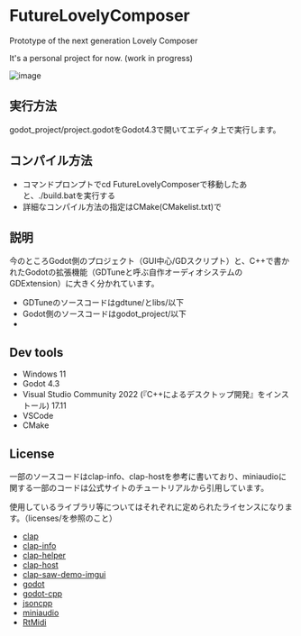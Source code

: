 # FutureLovelyComposer
 Prototype of the next generation Lovely Composer

It's a personal project for now. (work in progress)

![image](https://github.com/user-attachments/assets/d1613e6e-4de5-4771-b939-87570e299c42)

## 実行方法
godot_project/project.godotをGodot4.3で開いてエディタ上で実行します。

## コンパイル方法
* コマンドプロンプトでcd FutureLovelyComposerで移動したあと、./build.batを実行する
* 詳細なコンパイル方法の指定はCMake(CMakelist.txt)で

## 説明
今のところGodot側のプロジェクト（GUI中心/GDスクリプト）と、C++で書かれたGodotの拡張機能（GDTuneと呼ぶ自作オーディオシステムのGDExtension）に大きく分かれています。
* GDTuneのソースコードはgdtune/とlibs/以下
* Godot側のソースコードはgodot_project/以下
* 
## Dev tools
* Windows 11 
* Godot 4.3
* Visual Studio Community 2022 (『C++によるデスクトップ開発』をインストール) 17.11
* VSCode
* CMake

## License
一部のソースコードはclap-info、clap-hostを参考に書いており、miniaudioに関する一部のコードは公式サイトのチュートリアルから引用しています。

使用しているライブラリ等についてはそれぞれに定められたライセンスになります。（licenses/を参照のこと）
* [clap](https://github.com/free-audio/clap)
* [clap-info](https://github.com/free-audio/clap-info)
* [clap-helper](https://github.com/free-audio/clap-helpers)
* [clap-host](https://github.com/free-audio/clap-host)
* [clap-saw-demo-imgui](https://github.com/free-audio/clap-saw-demo-imgui)
* [godot](https://github.com/godotengine/godot)
* [godot-cpp](https://github.com/godotengine/godot-cpp) 
* [jsoncpp](https://github.com/open-source-parsers/jsoncpp) 
* [miniaudio](https://github.com/mackron/miniaudio)
* [RtMidi](https://github.com/thestk/rtmidi)
